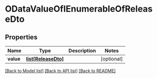# ODataValueOfIEnumerableOfReleaseDto

## Properties
Name | Type | Description | Notes
------------ | ------------- | ------------- | -------------
**value** | [**list[ReleaseDto]**](ReleaseDto.md) |  | [optional] 

[[Back to Model list]](../README.md#documentation-for-models) [[Back to API list]](../README.md#documentation-for-api-endpoints) [[Back to README]](../README.md)


